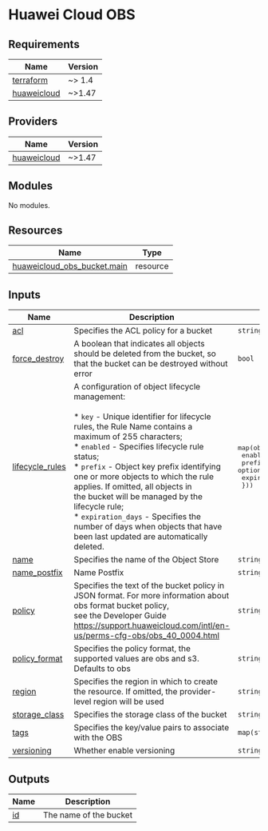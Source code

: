 # Huawei Cloud OBS
<!-- BEGIN_TF_DOCS -->
## Requirements

| Name | Version |
|------|---------|
| <a name="requirement_terraform"></a> [terraform](#requirement\_terraform) | ~> 1.4 |
| <a name="requirement_huaweicloud"></a> [huaweicloud](#requirement\_huaweicloud) | ~>1.47 |

## Providers

| Name | Version |
|------|---------|
| <a name="provider_huaweicloud"></a> [huaweicloud](#provider\_huaweicloud) | ~>1.47 |

## Modules

No modules.

## Resources

| Name | Type |
|------|------|
| [huaweicloud_obs_bucket.main](https://registry.terraform.io/providers/huaweicloud/huaweicloud/latest/docs/resources/obs_bucket) | resource |

## Inputs

| Name | Description | Type | Default | Required |
|------|-------------|------|---------|:--------:|
| <a name="input_acl"></a> [acl](#input\_acl) | Specifies the ACL policy for a bucket | `string` | `"private"` | no |
| <a name="input_force_destroy"></a> [force\_destroy](#input\_force\_destroy) | A boolean that indicates all objects should be deleted from the bucket, so that the bucket can be destroyed without error | `bool` | `false` | no |
| <a name="input_lifecycle_rules"></a> [lifecycle\_rules](#input\_lifecycle\_rules) | A configuration of object lifecycle management:<br><br>  * `key` - Unique identifier for lifecycle rules, the Rule Name contains a maximum of 255 characters;<br>  * `enabled` - Specifies lifecycle rule status;<br>  * `prefix`  - Object key prefix identifying one or more objects to which the rule applies. If omitted, all objects in<br>    the bucket will be managed by the lifecycle rule;<br>  * `expiration_days` - Specifies the number of days when objects that have been last updated are automatically deleted. | <pre>map(object({<br>    enabled         = optional(bool, true)<br>    prefix          = optional(string, null)<br>    expiration_days = number<br>  }))</pre> | `{}` | no |
| <a name="input_name"></a> [name](#input\_name) | Specifies the name of the Object Store | `string` | n/a | yes |
| <a name="input_name_postfix"></a> [name\_postfix](#input\_name\_postfix) | Name Postfix | `string` | `null` | no |
| <a name="input_policy"></a> [policy](#input\_policy) | Specifies the text of the bucket policy in JSON format. For more information about obs format bucket policy,<br>  see the Developer Guide https://support.huaweicloud.com/intl/en-us/perms-cfg-obs/obs_40_0004.html | `string` | `null` | no |
| <a name="input_policy_format"></a> [policy\_format](#input\_policy\_format) | Specifies the policy format, the supported values are obs and s3. Defaults to obs | `string` | `null` | no |
| <a name="input_region"></a> [region](#input\_region) | Specifies the region in which to create the resource. If omitted, the provider-level region will be used | `string` | `null` | no |
| <a name="input_storage_class"></a> [storage\_class](#input\_storage\_class) | Specifies the storage class of the bucket | `string` | `"STANDARD"` | no |
| <a name="input_tags"></a> [tags](#input\_tags) | Specifies the key/value pairs to associate with the OBS | `map(string)` | `{}` | no |
| <a name="input_versioning"></a> [versioning](#input\_versioning) | Whether enable versioning | `string` | `false` | no |

## Outputs

| Name | Description |
|------|-------------|
| <a name="output_id"></a> [id](#output\_id) | The name of the bucket |
<!-- END_TF_DOCS -->
